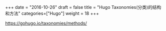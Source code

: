 +++
date = "2016-10-26"
draft = false
title = "Hugo Taxonomies(分类)的结构和方法"
categories=["Hugo"]
weight = 18
+++

https://gohugo.io/taxonomies/methods/